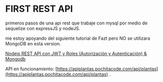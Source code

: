 # FIRST REST API

primeros pasos de una api rest que trabaje con mysql por medio de sequelize con expressJS y nodeJS.

me estoy apoyando del siguiente tutorial de Fazt pero NO se utilizara MongoDB en esta version.

[Nodejs REST API con JWT y Roles (Autorización y Autenticación) & Mongodb](https://www.youtube.com/watch?v=lV7mxivGX_I&t=886s)

API en funcionamiento: [https://apiplantas.pochitacode.com/api/plantas](https://apiplantas.pochitacode.com/api/plantas)
.